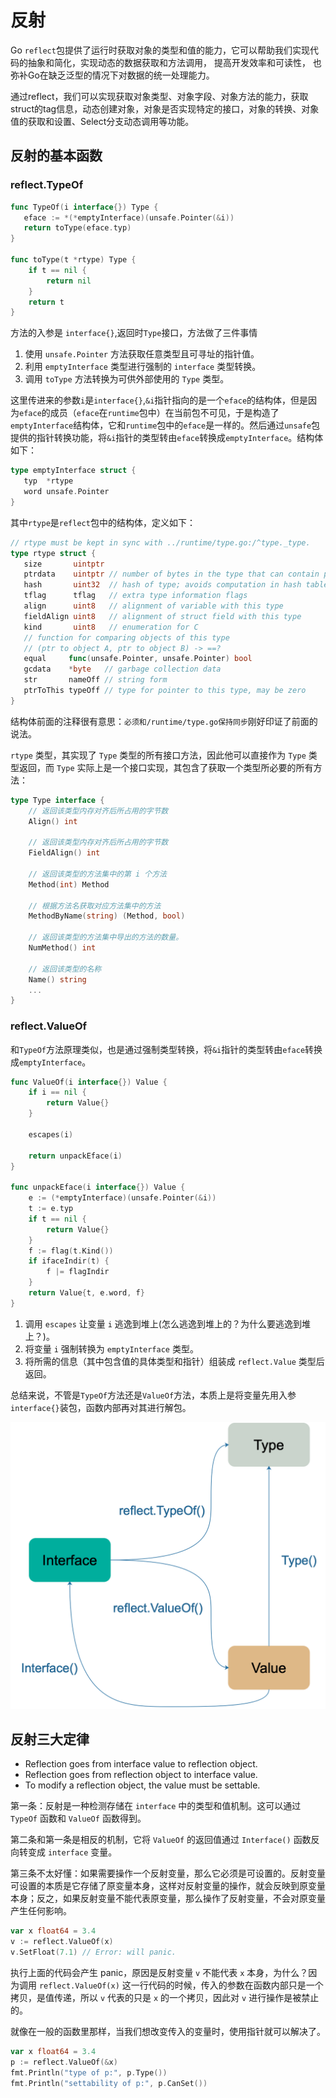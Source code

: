 # 反射

Go `reflect`包提供了运行时获取对象的类型和值的能力，它可以帮助我们实现代码的抽象和简化，实现动态的数据获取和方法调用， 提高开发效率和可读性， 也弥补Go在缺乏泛型的情况下对数据的统一处理能力。

通过reflect，我们可以实现获取对象类型、对象字段、对象方法的能力，获取struct的tag信息，动态创建对象，对象是否实现特定的接口，对象的转换、对象值的获取和设置、Select分支动态调用等功能。

## 反射的基本函数

### reflect.TypeOf

```go
func TypeOf(i interface{}) Type {
   eface := *(*emptyInterface)(unsafe.Pointer(&i))
   return toType(eface.typ)
}

func toType(t *rtype) Type {
	if t == nil {
		return nil
	}
	return t
}
```

方法的入参是 `interface{}`,返回时`Type`接口，方法做了三件事情

1. 使用 `unsafe.Pointer` 方法获取任意类型且可寻址的指针值。
2. 利用 `emptyInterface` 类型进行强制的 `interface` 类型转换。
3. 调用 `toType` 方法转换为可供外部使用的 `Type` 类型。

这里传进来的参数`i`是`interface{}`,`&i`指针指向的是一个`eface`的结构体，但是因为`eface`的成员（`eface`在`runtime`包中）在当前包不可见，于是构造了`emptyInterface`结构体，它和`runtime`包中的`eface`是一样的。然后通过`unsafe`包提供的指针转换功能，将`&i`指针的类型转由`eface`转换成`emptyInterface`。结构体如下：

```go
type emptyInterface struct {
   typ  *rtype
   word unsafe.Pointer
}
```

其中`rtype`是`reflect`包中的结构体，定义如下：

```go
// rtype must be kept in sync with ../runtime/type.go:/^type._type.
type rtype struct {
   size       uintptr
   ptrdata    uintptr // number of bytes in the type that can contain pointers
   hash       uint32  // hash of type; avoids computation in hash tables
   tflag      tflag   // extra type information flags
   align      uint8   // alignment of variable with this type
   fieldAlign uint8   // alignment of struct field with this type
   kind       uint8   // enumeration for C
   // function for comparing objects of this type
   // (ptr to object A, ptr to object B) -> ==?
   equal     func(unsafe.Pointer, unsafe.Pointer) bool
   gcdata    *byte   // garbage collection data
   str       nameOff // string form
   ptrToThis typeOff // type for pointer to this type, may be zero
}
```

结构体前面的注释很有意思：`必须和/runtime/type.go保持同步`刚好印证了前面的说法。

`rtype` 类型，其实现了 `Type` 类型的所有接口方法，因此他可以直接作为 `Type` 类型返回，而 `Type` 实际上是一个接口实现，其包含了获取一个类型所必要的所有方法：

```go
type Type interface {
	// 返回该类型内存对齐后所占用的字节数
	Align() int

	// 返回该类型内存对齐后所占用的字节数
	FieldAlign() int

	// 返回该类型的方法集中的第 i 个方法
	Method(int) Method

	// 根据方法名获取对应方法集中的方法
	MethodByName(string) (Method, bool)

	// 返回该类型的方法集中导出的方法的数量。
	NumMethod() int

	// 返回该类型的名称
	Name() string
	...
}
```

### reflect.ValueOf

和`TypeOf`方法原理类似，也是通过强制类型转换，将`&i`指针的类型转由`eface`转换成`emptyInterface`。

```go
func ValueOf(i interface{}) Value {
	if i == nil {
		return Value{}
	}

	escapes(i)

	return unpackEface(i)
}

func unpackEface(i interface{}) Value {
	e := (*emptyInterface)(unsafe.Pointer(&i))
	t := e.typ
	if t == nil {
		return Value{}
	}
	f := flag(t.Kind())
	if ifaceIndir(t) {
		f |= flagIndir
	}
	return Value{t, e.word, f}
}
```

1. 调用 `escapes` 让变量 `i` 逃逸到堆上(怎么逃逸到堆上的？为什么要逃逸到堆上？)。
2. 将变量 `i` 强制转换为 `emptyInterface` 类型。
3. 将所需的信息（其中包含值的具体类型和指针）组装成 `reflect.Value` 类型后返回。

总结来说，不管是`TypeOf`方法还是`ValueOf`方法，本质上是将变量先用入参`interface{}`装包，函数内部再对其进行解包。

![反射间的转换](https://github.com/com-wushuang/goBasic/blob/main/image/reflect.png)

## 反射三大定律

- Reflection goes from interface value to reflection object.
- Reflection goes from reflection object to interface value.
- To modify a reflection object, the value must be settable.

第一条：反射是一种检测存储在 `interface` 中的类型和值机制。这可以通过 `TypeOf` 函数和 `ValueOf` 函数得到。

第二条和第一条是相反的机制，它将 `ValueOf` 的返回值通过 `Interface()` 函数反向转变成 `interface` 变量。

第三条不太好懂：如果需要操作一个反射变量，那么它必须是可设置的。反射变量可设置的本质是它存储了原变量本身，这样对反射变量的操作，就会反映到原变量本身；反之，如果反射变量不能代表原变量，那么操作了反射变量，不会对原变量产生任何影响。

```go
var x float64 = 3.4
v := reflect.ValueOf(x)
v.SetFloat(7.1) // Error: will panic.
```

执行上面的代码会产生 panic，原因是反射变量 `v` 不能代表 `x` 本身，为什么？因为调用 `reflect.ValueOf(x)` 这一行代码的时候，传入的参数在函数内部只是一个拷贝，是值传递，所以 `v` 代表的只是 `x` 的一个拷贝，因此对 `v` 进行操作是被禁止的。

就像在一般的函数里那样，当我们想改变传入的变量时，使用指针就可以解决了。

```go
var x float64 = 3.4
p := reflect.ValueOf(&x)
fmt.Println("type of p:", p.Type())
fmt.Println("settability of p:", p.CanSet())
```

